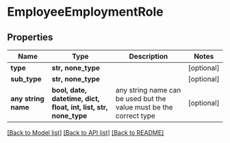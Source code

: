 # EmployeeEmploymentRole


## Properties
Name | Type | Description | Notes
------------ | ------------- | ------------- | -------------
**type** | **str, none_type** |  | [optional] 
**sub_type** | **str, none_type** |  | [optional] 
**any string name** | **bool, date, datetime, dict, float, int, list, str, none_type** | any string name can be used but the value must be the correct type | [optional]

[[Back to Model list]](../../README.md#documentation-for-models) [[Back to API list]](../../README.md#documentation-for-api-endpoints) [[Back to README]](../../README.md)


